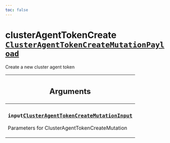 ```yaml
---
toc: false
---
```

<!--
  _____   ____    _   _  ____ _______   ______ _____ _____ _______
  |  __  / __   |  | |/ __ __   __| |  ____|  __ _   _|__   __|
  | |  | | |  | | |  | | |  | | | |    | |__  | |  | || |    | |
  | |  | | |  | | | . ` | |  | | | |    |  __| | |  | || |    | |
  | |__| | |__| | | |  | |__| | | |    | |____| |__| || |_   | |
  |_____/ ____/  |_| _|____/  |_|    |______|_____/_____|  |_|
  This file is auto-generated by script/generate_graphql_api_content.sh,
  please build the schema.json by running `rails api:graph:export`
  with https://github.com/buildkite/buildkite/,
  replace the content in data/graphql_data_schema.json
  and run the generation script `./scripts/generate-graphql-api-content.sh`.
-->
<!-- vale off -->
<h1 class="has-pills" data-algolia-exclude>
  clusterAgentTokenCreate
  <a href="/docs/apis/graphql/schemas/object/clusteragenttokencreatemutationpayload" class="pill pill--object pill--normal-case pill--large" title="Go to OBJECT ClusterAgentTokenCreateMutationPayload"><code>ClusterAgentTokenCreateMutationPayload</code></a>

</h1>
<!-- vale on -->


<p>Create a new cluster agent token</p>


<table class="responsive-table responsive-table--single-column-rows">
  <thead>
    <th>
      <h2 data-algolia-exclude>Arguments</h2>
    </th>
  </thead>
  <tbody>
    <tr><td><h3 class="is-small has-pills"><code>input</code><a href="/docs/apis/graphql/schemas/input_object/clusteragenttokencreatemutationinput" class="pill pill--input_object pill--normal-case pill--medium" title="Go to INPUT_OBJECT ClusterAgentTokenCreateMutationInput"><code>ClusterAgentTokenCreateMutationInput</code></a></h3><p>Parameters for ClusterAgentTokenCreateMutation</p></td></tr>
  </tbody>
</table>
